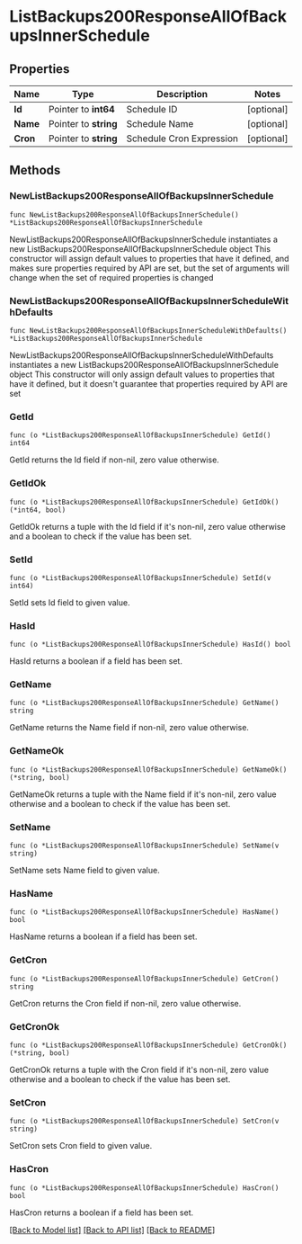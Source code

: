 # ListBackups200ResponseAllOfBackupsInnerSchedule

## Properties

Name | Type | Description | Notes
------------ | ------------- | ------------- | -------------
**Id** | Pointer to **int64** | Schedule ID | [optional] 
**Name** | Pointer to **string** | Schedule Name | [optional] 
**Cron** | Pointer to **string** | Schedule Cron Expression | [optional] 

## Methods

### NewListBackups200ResponseAllOfBackupsInnerSchedule

`func NewListBackups200ResponseAllOfBackupsInnerSchedule() *ListBackups200ResponseAllOfBackupsInnerSchedule`

NewListBackups200ResponseAllOfBackupsInnerSchedule instantiates a new ListBackups200ResponseAllOfBackupsInnerSchedule object
This constructor will assign default values to properties that have it defined,
and makes sure properties required by API are set, but the set of arguments
will change when the set of required properties is changed

### NewListBackups200ResponseAllOfBackupsInnerScheduleWithDefaults

`func NewListBackups200ResponseAllOfBackupsInnerScheduleWithDefaults() *ListBackups200ResponseAllOfBackupsInnerSchedule`

NewListBackups200ResponseAllOfBackupsInnerScheduleWithDefaults instantiates a new ListBackups200ResponseAllOfBackupsInnerSchedule object
This constructor will only assign default values to properties that have it defined,
but it doesn't guarantee that properties required by API are set

### GetId

`func (o *ListBackups200ResponseAllOfBackupsInnerSchedule) GetId() int64`

GetId returns the Id field if non-nil, zero value otherwise.

### GetIdOk

`func (o *ListBackups200ResponseAllOfBackupsInnerSchedule) GetIdOk() (*int64, bool)`

GetIdOk returns a tuple with the Id field if it's non-nil, zero value otherwise
and a boolean to check if the value has been set.

### SetId

`func (o *ListBackups200ResponseAllOfBackupsInnerSchedule) SetId(v int64)`

SetId sets Id field to given value.

### HasId

`func (o *ListBackups200ResponseAllOfBackupsInnerSchedule) HasId() bool`

HasId returns a boolean if a field has been set.

### GetName

`func (o *ListBackups200ResponseAllOfBackupsInnerSchedule) GetName() string`

GetName returns the Name field if non-nil, zero value otherwise.

### GetNameOk

`func (o *ListBackups200ResponseAllOfBackupsInnerSchedule) GetNameOk() (*string, bool)`

GetNameOk returns a tuple with the Name field if it's non-nil, zero value otherwise
and a boolean to check if the value has been set.

### SetName

`func (o *ListBackups200ResponseAllOfBackupsInnerSchedule) SetName(v string)`

SetName sets Name field to given value.

### HasName

`func (o *ListBackups200ResponseAllOfBackupsInnerSchedule) HasName() bool`

HasName returns a boolean if a field has been set.

### GetCron

`func (o *ListBackups200ResponseAllOfBackupsInnerSchedule) GetCron() string`

GetCron returns the Cron field if non-nil, zero value otherwise.

### GetCronOk

`func (o *ListBackups200ResponseAllOfBackupsInnerSchedule) GetCronOk() (*string, bool)`

GetCronOk returns a tuple with the Cron field if it's non-nil, zero value otherwise
and a boolean to check if the value has been set.

### SetCron

`func (o *ListBackups200ResponseAllOfBackupsInnerSchedule) SetCron(v string)`

SetCron sets Cron field to given value.

### HasCron

`func (o *ListBackups200ResponseAllOfBackupsInnerSchedule) HasCron() bool`

HasCron returns a boolean if a field has been set.


[[Back to Model list]](../README.md#documentation-for-models) [[Back to API list]](../README.md#documentation-for-api-endpoints) [[Back to README]](../README.md)


